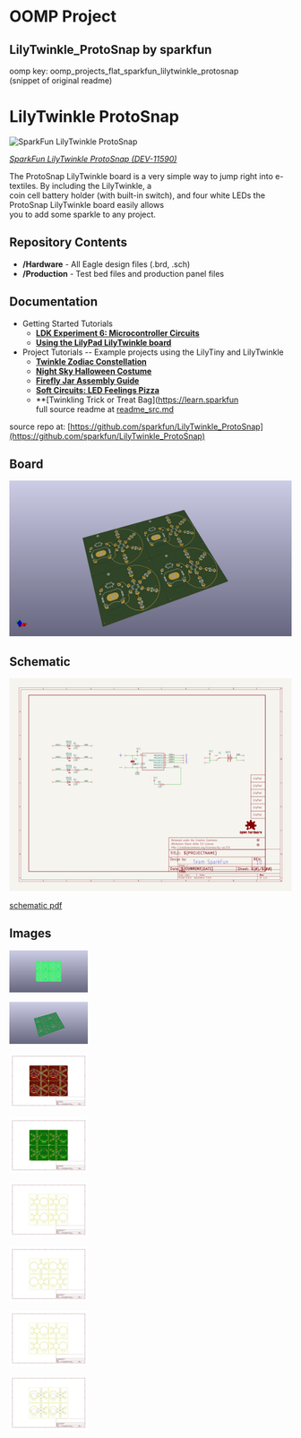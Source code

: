 # OOMP Project  
## LilyTwinkle_ProtoSnap  by sparkfun  
  
oomp key: oomp_projects_flat_sparkfun_lilytwinkle_protosnap  
(snippet of original readme)  
  
LilyTwinkle ProtoSnap  
=====================  
  
![SparkFun LilyTwinkle ProtoSnap](https://cdn.sparkfun.com//assets/parts/7/5/9/3/11590-01.jpg)  
  
[*SparkFun LilyTwinkle ProtoSnap (DEV-11590)*](https://www.sparkfun.com/products/11590)  
  
The ProtoSnap LilyTwinkle board is a very simple way to jump right into e-textiles. By including the LilyTwinkle, a   
coin cell battery holder (with built-in switch), and four white LEDs the ProtoSnap LilyTwinkle board easily allows   
you to add some sparkle to any project.  
  
Repository Contents  
-------------------  
* **/Hardware** - All Eagle design files (.brd, .sch)  
* **/Production** - Test bed files and production panel files  
  
Documentation  
--------------  
  
* Getting Started Tutorials  
  * **[LDK Experiment 6: Microcontroller Circuits](https://learn.sparkfun.com/tutorials/ldk-experiment-6-microcontroller-circuits)**  
  * **[Using the LilyPad LilyTwinkle board](https://www.sparkfun.com/tutorials/390)**  
* Project Tutorials -- Example projects using the LilyTiny and LilyTwinkle  
  * **[Twinkle Zodiac Constellation](https://learn.sparkfun.com/tutorials/twinkle-zodiac-constellation)**  
  * **[Night Sky Halloween Costume](https://learn.sparkfun.com/tutorials/night-sky-halloween-costume)**  
  * **[Firefly Jar Assembly Guide](https://learn.sparkfun.com/tutorials/firefly-jar-assembly-guide)**   
  * **[Soft Circuits: LED Feelings Pizza](https://learn.sparkfun.com/tutorials/soft-circuits-led-feelings-pizza)**  
  * **[Twinkling Trick or Treat Bag](https://learn.sparkfun  
  full source readme at [readme_src.md](readme_src.md)  
  
source repo at: [https://github.com/sparkfun/LilyTwinkle_ProtoSnap](https://github.com/sparkfun/LilyTwinkle_ProtoSnap)  
## Board  
  
[![working_3d.png](working_3d_600.png)](working_3d.png)  
## Schematic  
  
[![working_schematic.png](working_schematic_600.png)](working_schematic.png)  
  
[schematic pdf](working_schematic.pdf)  
## Images  
  
[![working_3D_bottom.png](working_3D_bottom_140.png)](working_3D_bottom.png)  
  
[![working_3D_top.png](working_3D_top_140.png)](working_3D_top.png)  
  
[![working_assembly_page_01.png](working_assembly_page_01_140.png)](working_assembly_page_01.png)  
  
[![working_assembly_page_02.png](working_assembly_page_02_140.png)](working_assembly_page_02.png)  
  
[![working_assembly_page_03.png](working_assembly_page_03_140.png)](working_assembly_page_03.png)  
  
[![working_assembly_page_04.png](working_assembly_page_04_140.png)](working_assembly_page_04.png)  
  
[![working_assembly_page_05.png](working_assembly_page_05_140.png)](working_assembly_page_05.png)  
  
[![working_assembly_page_06.png](working_assembly_page_06_140.png)](working_assembly_page_06.png)  
